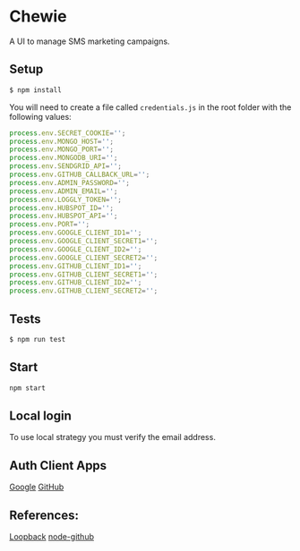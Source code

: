 # Chewie

A UI to manage SMS marketing campaigns.

## Setup

```bash
$ npm install
```

You will need to create a file called `credentials.js` in the root folder with the following values:

```javascript
process.env.SECRET_COOKIE='';
process.env.MONGO_HOST='';
process.env.MONGO_PORT='';
process.env.MONGODB_URI='';
process.env.SENDGRID_API='';
process.env.GITHUB_CALLBACK_URL='';
process.env.ADMIN_PASSWORD='';
process.env.ADMIN_EMAIL='';
process.env.LOGGLY_TOKEN='';
process.env.HUBSPOT_ID='';
process.env.HUBSPOT_API='';
process.env.PORT='';
process.env.GOOGLE_CLIENT_ID1='';
process.env.GOOGLE_CLIENT_SECRET1='';
process.env.GOOGLE_CLIENT_ID2='';
process.env.GOOGLE_CLIENT_SECRET2='';
process.env.GITHUB_CLIENT_ID1='';
process.env.GITHUB_CLIENT_SECRET1='';
process.env.GITHUB_CLIENT_ID2='';
process.env.GITHUB_CLIENT_SECRET2='';
```

## Tests

```bash
$ npm run test
```

## Start

```bash
npm start
```

## Local login

To use local strategy you must verify the email address.

## Auth Client Apps

[Google](https://console.developers.google.com/apis/credentials)
[GitHub](https://github.com/organizations/OriginCodeAcademy/settings/applications/629519)

## References:

[Loopback](https://github.com/mikedeboer/node-github)
[node-github](https://github.com/mikedeboer/node-github)
